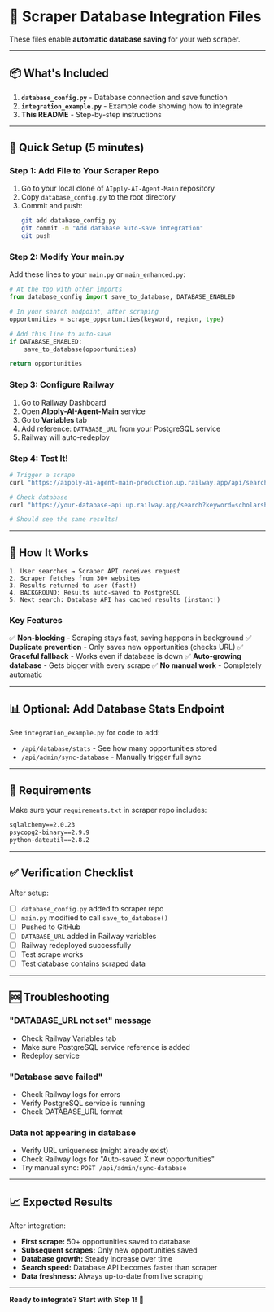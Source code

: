 # 🔗 Scraper Database Integration Files

These files enable **automatic database saving** for your web scraper.

---

## 📦 What's Included

1. **`database_config.py`** - Database connection and save function
2. **`integration_example.py`** - Example code showing how to integrate
3. **This README** - Step-by-step instructions

---

## 🚀 Quick Setup (5 minutes)

### Step 1: Add File to Your Scraper Repo

1. Go to your local clone of `AIpply-AI-Agent-Main` repository
2. Copy `database_config.py` to the root directory
3. Commit and push:
   ```bash
   git add database_config.py
   git commit -m "Add database auto-save integration"
   git push
   ```

### Step 2: Modify Your main.py

Add these lines to your `main.py` or `main_enhanced.py`:

```python
# At the top with other imports
from database_config import save_to_database, DATABASE_ENABLED

# In your search endpoint, after scraping
opportunities = scrape_opportunities(keyword, region, type)

# Add this line to auto-save
if DATABASE_ENABLED:
    save_to_database(opportunities)

return opportunities
```

### Step 3: Configure Railway

1. Go to Railway Dashboard
2. Open **AIpply-AI-Agent-Main** service
3. Go to **Variables** tab
4. Add reference: `DATABASE_URL` from your PostgreSQL service
5. Railway will auto-redeploy

### Step 4: Test It!

```bash
# Trigger a scrape
curl "https://aipply-ai-agent-main-production.up.railway.app/api/search?keyword=scholarship"

# Check database
curl "https://your-database-api.up.railway.app/search?keyword=scholarship"

# Should see the same results!
```

---

## 🎯 How It Works

```
1. User searches → Scraper API receives request
2. Scraper fetches from 30+ websites
3. Results returned to user (fast!)
4. BACKGROUND: Results auto-saved to PostgreSQL
5. Next search: Database API has cached results (instant!)
```

### Key Features

✅ **Non-blocking** - Scraping stays fast, saving happens in background
✅ **Duplicate prevention** - Only saves new opportunities (checks URL)
✅ **Graceful fallback** - Works even if database is down
✅ **Auto-growing database** - Gets bigger with every scrape
✅ **No manual work** - Completely automatic

---

## 📊 Optional: Add Database Stats Endpoint

See `integration_example.py` for code to add:

- `/api/database/stats` - See how many opportunities stored
- `/api/admin/sync-database` - Manually trigger full sync

---

## 🔧 Requirements

Make sure your `requirements.txt` in scraper repo includes:

```txt
sqlalchemy==2.0.23
psycopg2-binary==2.9.9
python-dateutil==2.8.2
```

---

## ✅ Verification Checklist

After setup:

- [ ] `database_config.py` added to scraper repo
- [ ] `main.py` modified to call `save_to_database()`
- [ ] Pushed to GitHub
- [ ] `DATABASE_URL` added in Railway variables
- [ ] Railway redeployed successfully
- [ ] Test scrape works
- [ ] Test database contains scraped data

---

## 🆘 Troubleshooting

### "DATABASE_URL not set" message
- Check Railway Variables tab
- Make sure PostgreSQL service reference is added
- Redeploy service

### "Database save failed"
- Check Railway logs for errors
- Verify PostgreSQL service is running
- Check DATABASE_URL format

### Data not appearing in database
- Verify URL uniqueness (might already exist)
- Check Railway logs for "Auto-saved X new opportunities"
- Try manual sync: `POST /api/admin/sync-database`

---

## 📈 Expected Results

After integration:

- **First scrape:** 50+ opportunities saved to database
- **Subsequent scrapes:** Only new opportunities saved
- **Database growth:** Steady increase over time
- **Search speed:** Database API becomes faster than scraper
- **Data freshness:** Always up-to-date from live scraping

---

**Ready to integrate? Start with Step 1!** 🚀


